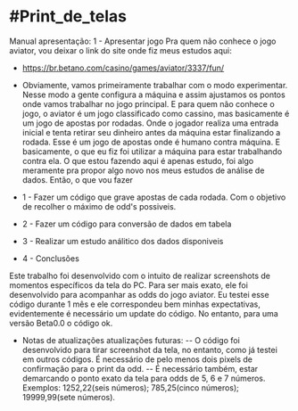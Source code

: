 # #Print_de_telas

Manual apresentação:
1 - Apresentar jogo
Pra quem não conhece o jogo aviator, vou deixar o link do site onde fiz meus estudos aqui:

- https://br.betano.com/casino/games/aviator/3337/fun/
  
- Obviamente, vamos primeiramente trabalhar com o modo experimentar. Nesse modo a gente configura a máquina e assim ajustamos os pontos onde vamos trabalhar no jogo principal.
  E para quem não conhece o jogo, o aviator é um jogo classificado como cassino, mas basicamente é um jogo de apostas por rodadas. Onde o jogador realiza uma entrada inicial e tenta retirar seu dinheiro antes da máquina estar finalizando a rodada. Esse é um jogo de apostas onde é humano contra máquina. E basicamente, o que eu fiz foi utilizar a máquina para estar trabalhando contra ela.
  O que estou fazendo aqui é apenas estudo, foi algo meramente pra propor algo novo nos meus estudos de análise de dados.
  Então, o que vou fazer
  
- 1 - Fazer um código que grave apostas de cada rodada. Com o objetivo de recolher o máximo de odd's possiveis.
  
- 2 - Fazer um código para conversão de dados em tabela
  
- 3 - Realizar um estudo análitico dos dados disponiveis
  
- 4 - Conclusões

Este trabalho foi desenvolvido com o intuito de realizar screenshots de momentos específicos da tela do PC. Para ser mais exato, ele foi desenvolvido para acompanhar as odds do jogo aviator. Eu testei esse código durante 1 mês e ele correspondeu bem minhas expectativas, evidentemente é necessário um update do código. No entanto, para uma versão Beta0.0 o código ok.

- Notas de atualizações atualizações futuras:
  -- O código foi desenvolvido para tirar screenshot da tela, no entanto, como já testei em outros códigos. É necessário de pelo menos dois pixels de confirmação para o print da odd.
  -- É necessário também, estar demarcando o ponto exato da tela para odds de 5, 6 e 7 números. Exemplos: 1252,22(seis números); 785,25(cinco números); 19999,99(sete números).
